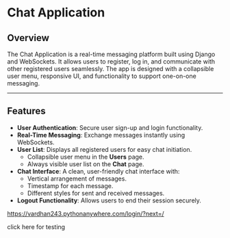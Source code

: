 # **Chat Application**

## **Overview**
The Chat Application is a real-time messaging platform built using Django and WebSockets. It allows users to register, log in, and communicate with other registered users seamlessly. The app is designed with a collapsible user menu, responsive UI, and functionality to support one-on-one messaging.

---

## **Features**
- **User Authentication**: Secure user sign-up and login functionality.
- **Real-Time Messaging**: Exchange messages instantly using WebSockets.
- **User List**: Displays all registered users for easy chat initiation.
  - Collapsible user menu in the **Users** page.
  - Always visible user list on the **Chat** page.
- **Chat Interface**: A clean, user-friendly chat interface with:
  - Vertical arrangement of messages.
  - Timestamp for each message.
  - Different styles for sent and received messages.
- **Logout Functionality**: Allows users to end their session securely.

https://vardhan243.pythonanywhere.com/login/?next=/

click here for testing

